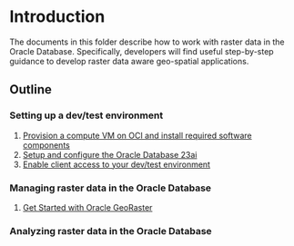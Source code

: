 # Introduction

The documents in this folder describe how to work with raster data in the Oracle Database. Specifically, developers will find useful step-by-step guidance to develop raster data aware geo-spatial applications.

## Outline

### Setting up a dev/test environment

1. [Provision a compute VM on OCI and install required software components](.\scripts\01-setup_compute.md)
2. [Setup and configure the Oracle Database 23ai](.\scripts\02-setup_database.md)
3. [Enable client access to your dev/test environment](.\scripts\03-open_ports.md)

### Managing raster data in the Oracle Database

1. [Get Started with Oracle GeoRaster](.\scripts\04-get-started_with_georaster.md)

### Analyzing raster data in the Oracle Database

